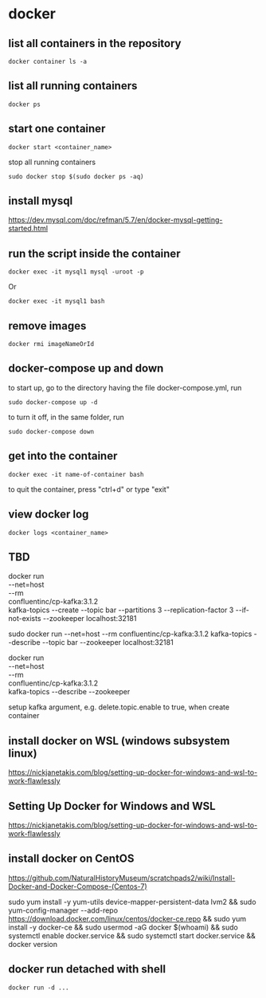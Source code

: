 # docker 

## list all containers in the repository
```
docker container ls -a
```

## list all running containers
```
docker ps
```

## start one container
```
docker start <container_name>
```
stop all running containers
```
sudo docker stop $(sudo docker ps -aq)
```

## install mysql
https://dev.mysql.com/doc/refman/5.7/en/docker-mysql-getting-started.html

## run the script inside the container
```
docker exec -it mysql1 mysql -uroot -p
```
Or 
```
docker exec -it mysql1 bash 
```

## remove images
```
docker rmi imageNameOrId
```

## docker-compose up and down
to start up, go to the directory having the file docker-compose.yml, run 
```
sudo docker-compose up -d
```
to turn it off, in the same folder, run 
```
sudo docker-compose down
```

## get into the container
```
docker exec -it name-of-container bash
```
to quit the container, press "ctrl+d" or type "exit"

## view docker log
```
docker logs <container_name>
```

 ## TBD 
 docker run \
  --net=host \
  --rm \
  confluentinc/cp-kafka:3.1.2 \
  kafka-topics --create --topic bar --partitions 3 --replication-factor 3 --if-not-exists --zookeeper localhost:32181

sudo docker run    --net=host    --rm    confluentinc/cp-kafka:3.1.2    kafka-topics --describe --topic bar --zookeeper localhost:32181


docker run \
   --net=host \
   --rm \
   confluentinc/cp-kafka:3.1.2 \
   kafka-topics --describe --zookeeper 


setup kafka argument, e.g. delete.topic.enable to true, when create container

## install docker on WSL (windows subsystem linux)
https://nickjanetakis.com/blog/setting-up-docker-for-windows-and-wsl-to-work-flawlessly

## Setting Up Docker for Windows and WSL
https://nickjanetakis.com/blog/setting-up-docker-for-windows-and-wsl-to-work-flawlessly

## install docker on CentOS 
https://github.com/NaturalHistoryMuseum/scratchpads2/wiki/Install-Docker-and-Docker-Compose-(Centos-7)

sudo yum install -y yum-utils device-mapper-persistent-data lvm2 && sudo yum-config-manager --add-repo https://download.docker.com/linux/centos/docker-ce.repo && sudo yum install -y docker-ce && sudo usermod -aG docker $(whoami) && sudo systemctl enable docker.service && sudo systemctl start docker.service && docker version

## docker run detached with shell
```
docker run -d ...
```
